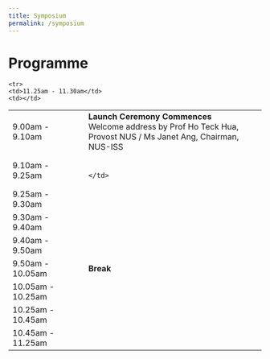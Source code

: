 ```yaml
---
title: Symposium
permalink: /symposium
---
```



<h1>Programme</h1>
<table>
  <tr>
    <td width="30%">9.00am - 9.10am</td>
    <td width="70%">
      <strong>Launch Ceremony Commences</strong><br>
     Welcome address by Prof Ho Teck Hua, Provost NUS / Ms Janet Ang, Chairman, NUS-ISS
    </td>
  </tr>
  <tr>
    <td>9.10am - 9.25am</td>
    <td>
      <strong></strong><br>
      
    </td>
  </tr>
   <tr>
    <td>9.25am - 9.30am</td>
    <td>
  <strong></strong><br>
      
  </td>
  </tr>

   <tr>
    <td>9.30am - 9.40am</td>
    <td>
  <strong></strong><br>
      
  </td>
  </tr>
  

   <tr>
    <td>9.40am - 9.50am</td>
    <td>
  <strong></strong><br>
      
  </td>
  </tr>

   <tr>
    <td>9.50am - 10.05am</td>
    <td>
  <strong>Break</strong><br>
      
  </td>
  </tr>

   <tr>
    <td>10.05am - 10.25am</td>
    <td></td>
  </tr>

   <tr>
    <td>10.25am - 10.45am</td>
    <td></td>
  </tr>
 
   <tr>
    <td>10.45am - 11.25am</td>
    <td></td>
  </tr>
  
    <tr>
    <td>11.25am - 11.30am</td>
    <td></td>
  </tr>
</table>


